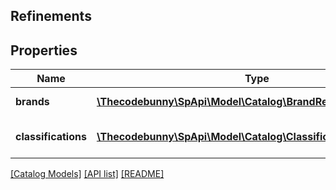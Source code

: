 ## Refinements

## Properties

Name | Type | Description | Notes
------------ | ------------- | ------------- | -------------
**brands** | [**\Thecodebunny\SpApi\Model\Catalog\BrandRefinement[]**](BrandRefinement.md) | Brand search refinements. |
**classifications** | [**\Thecodebunny\SpApi\Model\Catalog\ClassificationRefinement[]**](ClassificationRefinement.md) | Classification search refinements. |

[[Catalog Models]](../) [[API list]](../../Api) [[README]](../../../README.md)
